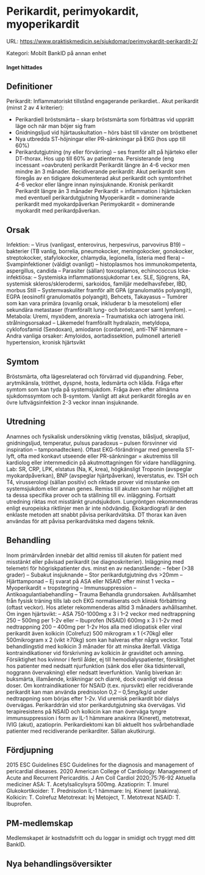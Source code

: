 # Perikardit, perimyokardit, myoperikardit

URL: https://www.praktiskmedicin.se/sjukdomar/perimyokardit-perikardit-2/



Kategori: Mobilt BankID på annan enhet

#### Inget hittades

## Definitioner

Perikardit: Inflammatoriskt tillstånd engagerande perikardiet..
Akut perikardit (minst 2 av 4 kriterier):
- Perikardiell bröstsmärta – skarp bröstsmärta som förbättras vid upprätt läge och när man böjer sig fram
- Gnidningsljud vid hjärtauskultation – hörs bäst till vänster om bröstbenet
- Nya utbredda ST-höjningar eller PR-sänkningar på EKG (hos upp till 60%)
- Perikardutgjutning (ny eller förvärring) – ses framför allt på hjärteko eller DT-thorax. Hos upp till 60% av patienterna.
Persisterande (eng incessant =oavbruten) perikardit Perikardit längre än 4-6 veckor men mindre än 3 månader.
Recidiverande perikardit: Akut perikardit som föregås av en tidigare dokumenterad akut perikardit och symtomfrihet 4-6 veckor eller längre innan nyinsjuknande.
Kronisk perikardit Perikardit längre än 3 månader
Perikardit = inflammation i hjärtsäcken med eventuell perikardutgjutning
Myoperikardit = dominerande perikardit med myokardpåverkan
Perimyokardit = dominerande myokardit med perikardpåverkan.

## Orsak

Infektion: – Virus (vanligast, enterovirus, herpesvirus, parvovirus B19) – bakterier (TB vanlig, borrelia, pneumokocker, meningokocker, gonokocker, streptokocker, stafylokocker, chlamydia, legionella, listeria med flera) – Svampinfektioner (väldigt ovanligt) – histoplasmos hos immunokompetenta, aspergillus, candida – Parasiter (sällan) toxosplamos, echinococcus
Icke-infektiösa: – Systemiska inflammationssjukdomar t.ex. SLE, Sjögrens, RA, systemisk skleros/sklerodermi, sarkoidos, familjär medelhavsfeber, IBD, morbus Still – Systemvaskuliter framför allt GPA (granulomatös polyangit), EGPA (eosinofil granulomatös polyangit), Behcets, Takayasus – Tumörer som kan vara primära (ovanlig orsak, inkluderar b la mesoteliom) eller sekundära metastaser (framförallt lung- och bröstcancer samt lymfom). – Metabola: Uremi, myxödem, anorexia – Traumatiska och iatrogena inkl. strålningsorsakad – Läkemedel framförallt hydralazin, metyldopa, cyklofosfamid (Sendoxan), amiodaron (cordarone), anti-TNF hämmare – Andra vanliga orsaker: Amyloidos, aortadissektion, pulmonell arteriell hypertension, kronisk hjärtsvikt

## Symtom

Bröstsmärta, ofta lägesrelaterad och förvärrad vid djupandning. Feber, arytmikänsla, trötthet, dyspné, hosta, ledsmärta och klåda. Fråga efter symtom som kan tyda på systemsjukdom. Fråga även efter allmänna sjukdomssymtom och B-symtom. Vanligt att akut perikardit föregås av en övre luftvägsinfektion 2-3 veckor innan insjuknande.

## Utredning

Anamnes och fysikalisk undersökning viktig (venstas, blåsljud, skrapljud, gnidningsljud, temperatur, pulsus paradoxus – pulsen försvinner vid inspiration – tamponadtecken). Oftast EKG-förändringar med generella ST-lyft, ofta med konkavt utseende eller PR-sänkningar = akutremiss till kardiolog eller internmedicin på akutmottagningen för vidare handläggning.
Lab: SR, CRP, LPK, elstatus (Na, K, krea), högkänsligt Troponin (avspeglar myokardpåverkan), BNP (avspeglar hjärtpåverkan), leverstatus, ev. TSH och T4, virusserologi (sällan positiv) och riktade prover vid misstanke om systemsjukdom eller annan genes. Remiss till akuten som har möjlighet att ta dessa specifika prover och ta ställning till ev. inläggning. Fortsatt utredning riktas mot misstänkt grundsjukdom. Lungröntgen rekommenderas enligt europeiska riktlinjer men är inte nödvändig. Ekokardiografi är den enklaste metoden att snabbt påvisa perikardvätska. DT thorax kan även användas för att påvisa perikardvätska med dagens teknik.

## Behandling

Inom primärvården innebär det alltid remiss till akuten för patient med misstänkt eller påvisad perikardit (se diagnoskriterier).
Inläggning med telemetri för högriskpatienter dvs. minst en av nedanstående: – feber (>38 grader) – Subakut insjuknande – Stor perikardutgjutning dvs >20mm – Hjärttamponad – Ej svarat på ASA eller NSAID efter minst 1 vecka – Myoperikardit = tropstegring – Immunsuppression – Antikoagulantiabehandling – Trauma
Behandla grundorsaken. Avhållsamhet från fysisk träning tills lab och EKG normaliserats och klinisk förbättring (oftast veckor). Hos atleter rekommenderas alltid 3 månaders avhållsamhet.
Om ingen hjärtsvikt: – ASA 750-1000mg x 3 i 1–2 veckor med nedtrappning 250 – 500mg per 1-2v eller – Ibuprofen (NSAID) 600mg x 3 i 1-2v med nedtrappning 200 – 400mg per 1-2v
Hos alla med idiopatisk eller viral perikardit även kolkicin (Colrefuz) 500 mikrogram x 1 (<70kg) eller 500mikrogram x 2 (vikt ≥70kg) som kan halveras efter några veckor. Total behandlingstid med kolkicin 3 månader för att minska återfall.
Viktiga kontraindikationer vid förskrivning av kolkicin är graviditet och amning. Försiktighet hos kvinnor i fertil ålder, ej till hemodialyspatienter, försiktighet hos patienter med nedsatt njurfunktion (sänk dos eller öka tidsintervall, noggrann övervakning) eller nedsatt leverfunktion. Vanlig biverkan är: buksmärta, illamående, kräkningar och diarré, dock ovanligt vid dessa doser.
Om kontraindikationer för NSAID (t.ex. njursvikt) eller recidiverande perikardit kan man använda prednisolon 0,2 – 0,5mg/kg/d under nedtrappning som börjas efter 1-2v.
Vid uremisk perikardit bör dialys övervägas.
Perikarddrän vid stor perikardutgjutning ska övervägas.
Vid terapiresistens på NSAID och kolkicin kan man överväga tyngre immunsuppression i form av IL-1 hämmare anakinra (Kineret), metotrexat, IVIG (akut), azatioprin.
Perikardiektomi kan bli aktuellt hos svårbehandlade patienter med recidiverande perikarditer. Sällan akutkirurgi.

## Fördjupning

2015 ESC Guidelines ESC Guidelines for the diagnosis and management of pericardial diseases.
2020 American College of Cardiology: Management of Acute and Recurrent Pericarditis. J Am Coll Cardiol 2020;75:76-92
Aktuella mediciner
ASA: T. Acetylsalicylsyra 500mg.
Azatioprin: T. Imurel
Glukokortikoider: T. Prednisolon
IL-1 hämmare: Inj. Kineret (anakinra).
Kolkicin: T. Colrefuz
Metotrexat: Inj Metoject, T. Metotrexat
NSAID: T. Ibuprofen.

## PM-medlemskap

Medlemskapet är kostnadsfritt och du loggar in smidigt och tryggt med ditt BankID.

## Nya behandlingsöversikter

